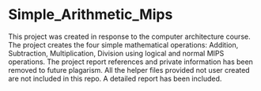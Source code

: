 # Simple_Arithmetic_Mips
This project was created in response to the computer architecture course. 
The project creates the four simple mathematical operations: Addition, Subtraction, Multiplication, Division using logical and normal MIPS operations.
The project report references and private information has been removed to future plagarism. 
All the helper files provided not user created are not included in this repo.
A detailed report has been included.

